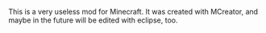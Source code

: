 This is a very useless mod for Minecraft. It was created with MCreator, and maybe in the future will be edited with eclipse, too.
